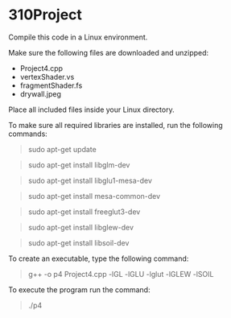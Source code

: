 # 310Project

Compile this code in a Linux environment.

Make sure the following files are downloaded and unzipped:
  - Project4.cpp
  - vertexShader.vs
  - fragmentShader.fs
  - drywall.jpeg

Place all included files inside your Linux directory.

To make sure all required libraries are installed, run the following commands:

  > sudo apt-get update

  > sudo apt-get install libglm-dev

  > sudo apt-get install libglu1-mesa-dev

  > sudo apt-get install mesa-common-dev

  > sudo apt-get install freeglut3-dev

  > sudo apt-get install libglew-dev

  > sudo apt-get install libsoil-dev

To create an executable, type the following command:

  > g++ -o p4 Project4.cpp -lGL -lGLU -lglut -lGLEW -lSOIL

To execute the program run the command:

  > ./p4
